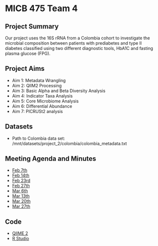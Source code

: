 # MICB 475 Team 4

## Project Summary
Our project uses the 16S rRNA from a Colombia cohort to investigate the microbial composition between patients with prediabetes and type II diabetes classified using two different diagnostic tools, HbA1C and fasting plasma glucose (FPG). 

## Project Aims
- Aim 1: Metadata Wrangling
- Aim 2: QIIM2 Processing
- Aim 3: Basic Alpha and Beta Diversity Analysis
- Aim 4: Indicator Taxa Analysis
- Aim 5: Core Microbiome Analysis
- Aim 6: Differential Abundance
- Aim 7: PICRUSt2 analysis


## Datasets
- Path to Colombia data set: /mnt/datasets/project_2/colombia/colombia_metadata.txt

## Meeting Agenda and Minutes
- [Feb 7th](https://github.com/loujainbilal/MICB475_Team4/blob/5738125aa837f25155416c20ab6eed6bb2347edd/Meeting_Minutes/Feb_7.md)
- [Feb 14th](https://github.com/loujainbilal/MICB475_Team4/blob/caeff040656feac3b29e7bfd28cd4144130e6f94/Meeting_Minutes/Feb_14.md)
- [Feb 23rd](https://github.com/loujainbilal/MICB475_Team4/blob/4bebf68122dc4885eb8cdadc3f05544380da67e1/Meeting_Minutes/Feb_23.md)
- [Feb 27th](https://github.com/loujainbilal/MICB475_Team4/blob/5f15199f66842ede27104596d2d887f2ac3dd65d/Meeting_Minutes/Feb_27.md)
- [Mar 6th](https://github.com/loujainbilal/MICB475_Team4/blob/64ae9f1418796d0bff030db9559dde51c5cd52c0/Meeting_Minutes/Mar_6.md)
- [Mar 13th](https://github.com/loujainbilal/MICB475_Team4/blob/e5d6bb1a0d73c29432d0682bd182cd2e74543f84/Meeting_Minutes/Mar_13.md)
- [Mar 20th](https://github.com/loujainbilal/MICB475_Team4/blob/1e8b350ac4d7635562e87fbda39c0bd5b715ee1d/Meeting_Minutes/Mar_20.md)
- [Mar 27th](https://github.com/loujainbilal/MICB475_Team4/blob/a60c5ea3563ce4059e09a01cc34639e5c3b4a433/Meeting_Minutes/Mar_27.md)
  



## Code
- [QIIME 2](https://github.com/loujainbilal/MICB475_Team4/tree/11620a032e2ca20df46ad366ef786863d2468928/QIIME2)
- [R Studio](https://github.com/loujainbilal/MICB475_Team4/tree/c2bef3bce4d6de0b681bbc162ffbdc0419a8a7ec/R_Studio)

